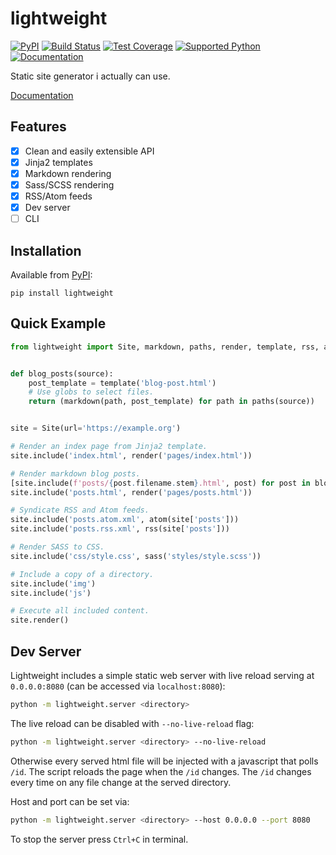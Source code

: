 # lightweight
[![PyPI](https://img.shields.io/pypi/v/lightweight)][pypi]
[![Build Status](https://img.shields.io/azure-devops/build/misha-drachuk/lightweight/8)](https://dev.azure.com/misha-drachuk/lightweight/_build/latest?definitionId=8&branchName=master)
[![Test Coverage](https://img.shields.io/coveralls/github/mdrachuk/lightweight/master)](https://coveralls.io/github/mdrachuk/lightweight)
[![Supported Python](https://img.shields.io/pypi/pyversions/lightweight)][pypi]
[![Documentation](https://img.shields.io/readthedocs/lightweight)][docs]

Static site generator i actually can use.

[Documentation][docs]


## Features
- [x] Clean and easily extensible API 
- [x] Jinja2 templates
- [x] Markdown rendering
- [x] Sass/SCSS rendering
- [x] RSS/Atom feeds
- [x] Dev server
- [ ] CLI

## Installation
Available from [PyPI][pypi]:
```shell
pip install lightweight
```

## Quick Example
```python
from lightweight import Site, markdown, paths, render, template, rss, atom, sass


def blog_posts(source):
    post_template = template('blog-post.html')
    # Use globs to select files.
    return (markdown(path, post_template) for path in paths(source))


site = Site(url='https://example.org')

# Render an index page from Jinja2 template.
site.include('index.html', render('pages/index.html'))

# Render markdown blog posts.
[site.include(f'posts/{post.filename.stem}.html', post) for post in blog_posts('posts/**.md')]
site.include('posts.html', render('pages/posts.html'))

# Syndicate RSS and Atom feeds.
site.include('posts.atom.xml', atom(site['posts']))
site.include('posts.rss.xml', rss(site['posts']))

# Render SASS to CSS.
site.include('css/style.css', sass('styles/style.scss'))

# Include a copy of a directory.
site.include('img')
site.include('js')

# Execute all included content. 
site.render()
```

## Dev Server

Lightweight includes a simple static web server with live reload 
serving at `0.0.0.0:8080` (can be accessed via `localhost:8080`):
```bash
python -m lightweight.server <directory>
```

The live reload can be disabled with `--no-live-reload` flag:
```bash
python -m lightweight.server <directory> --no-live-reload
```
Otherwise every served html file will be injected with a javascript that polls `/id`.
The script reloads the page when the `/id` changes.
The `/id` changes every time on any file change at the served directory.

Host and port can be set via:
```bash
python -m lightweight.server <directory> --host 0.0.0.0 --port 8080
```

To stop the server press `Ctrl+C` in terminal.


[pypi]: https://pypi.org/project/lightweight/
[docs]: https://lightweight.readthedocs.io/en/latest/ 
